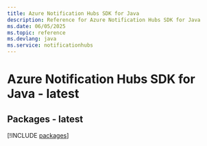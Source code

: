 ```yaml
---
title: Azure Notification Hubs SDK for Java
description: Reference for Azure Notification Hubs SDK for Java
ms.date: 06/05/2025
ms.topic: reference
ms.devlang: java
ms.service: notificationhubs
---
```

# Azure Notification Hubs SDK for Java - latest
## Packages - latest
[!INCLUDE [packages](notification-hubs-index.md)]